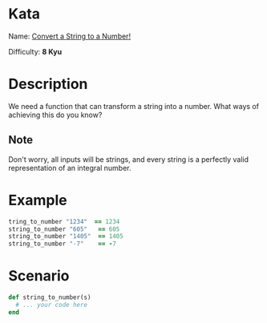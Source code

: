 # Kata
Name: [Convert a String to a Number!](https://www.codewars.com/kata/convert-a-string-to-a-number)

Difficulty: **8 Kyu**

# Description
We need a function that can transform a string into a number. What ways of achieving this do you know?

## Note
Don't worry, all inputs will be strings, and every string is a perfectly valid representation of an integral number.

# Example
```ruby
tring_to_number "1234"  == 1234
string_to_number "605"   == 605
string_to_number "1405"  == 1405
string_to_number "-7"    == -7
```

# Scenario
```ruby
def string_to_number(s)
  # ... your code here
end
```